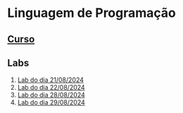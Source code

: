 # Linguagem de Programação


## [Curso](https://viniciusdenovaes.github.io/aulas/indie/c/c.html)


## Labs

1. [Lab do dia 21/08/2024](ltp_files/labs/lab20240821.html)
1. [Lab do dia 22/08/2024](ltp_files/labs/lab20240822.html)
1. [Lab do dia 28/08/2024](ltp_files/labs/lab20240828.html)
1. [Lab do dia 29/08/2024](ltp_files/labs/lab20240829.html)
